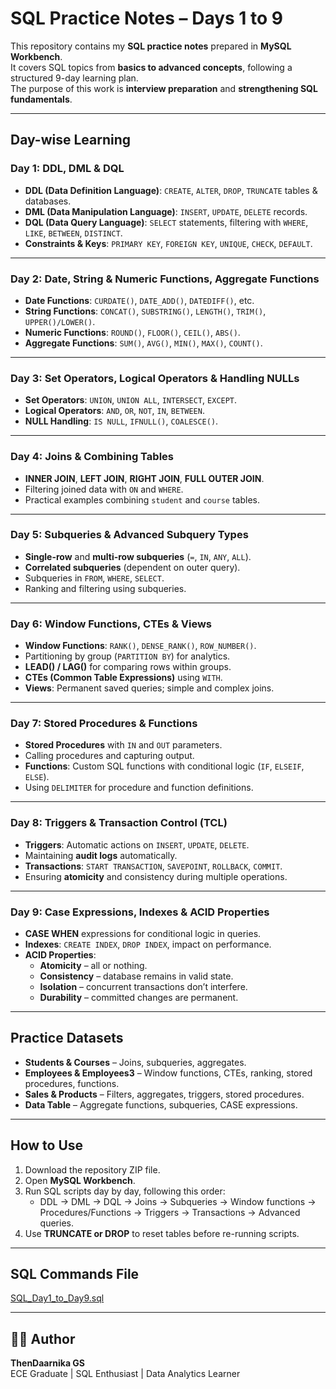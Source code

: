 # SQL Practice Notes – Days 1 to 9  

This repository contains my **SQL practice notes** prepared in **MySQL Workbench**.  
It covers SQL topics from **basics to advanced concepts**, following a structured 9-day learning plan.  
The purpose of this work is **interview preparation** and **strengthening SQL fundamentals**.

---

## Day-wise Learning

### Day 1: DDL, DML & DQL  
- **DDL (Data Definition Language)**: `CREATE`, `ALTER`, `DROP`, `TRUNCATE` tables & databases.  
- **DML (Data Manipulation Language)**: `INSERT`, `UPDATE`, `DELETE` records.  
- **DQL (Data Query Language)**: `SELECT` statements, filtering with `WHERE`, `LIKE`, `BETWEEN`, `DISTINCT`.  
- **Constraints & Keys**: `PRIMARY KEY`, `FOREIGN KEY`, `UNIQUE`, `CHECK`, `DEFAULT`.

---

### Day 2: Date, String & Numeric Functions, Aggregate Functions  
- **Date Functions**: `CURDATE()`, `DATE_ADD()`, `DATEDIFF()`, etc.  
- **String Functions**: `CONCAT()`, `SUBSTRING()`, `LENGTH()`, `TRIM()`, `UPPER()/LOWER()`.  
- **Numeric Functions**: `ROUND()`, `FLOOR()`, `CEIL()`, `ABS()`.  
- **Aggregate Functions**: `SUM()`, `AVG()`, `MIN()`, `MAX()`, `COUNT()`.

---

### Day 3: Set Operators, Logical Operators & Handling NULLs  
- **Set Operators**: `UNION`, `UNION ALL`, `INTERSECT`, `EXCEPT`.  
- **Logical Operators**: `AND`, `OR`, `NOT`, `IN`, `BETWEEN`.  
- **NULL Handling**: `IS NULL`, `IFNULL()`, `COALESCE()`.

---

### Day 4: Joins & Combining Tables  
- **INNER JOIN**, **LEFT JOIN**, **RIGHT JOIN**, **FULL OUTER JOIN**.  
- Filtering joined data with `ON` and `WHERE`.  
- Practical examples combining `student` and `course` tables.  

---

### Day 5: Subqueries & Advanced Subquery Types  
- **Single-row** and **multi-row subqueries** (`=`, `IN`, `ANY`, `ALL`).  
- **Correlated subqueries** (dependent on outer query).  
- Subqueries in `FROM`, `WHERE`, `SELECT`.  
- Ranking and filtering using subqueries.

---

### Day 6: Window Functions, CTEs & Views  
- **Window Functions**: `RANK()`, `DENSE_RANK()`, `ROW_NUMBER()`.  
- Partitioning by group (`PARTITION BY`) for analytics.  
- **LEAD() / LAG()** for comparing rows within groups.  
- **CTEs (Common Table Expressions)** using `WITH`.  
- **Views**: Permanent saved queries; simple and complex joins.

---

### Day 7: Stored Procedures & Functions  
- **Stored Procedures** with `IN` and `OUT` parameters.  
- Calling procedures and capturing output.  
- **Functions**: Custom SQL functions with conditional logic (`IF`, `ELSEIF`, `ELSE`).  
- Using `DELIMITER` for procedure and function definitions.

---

### Day 8: Triggers & Transaction Control (TCL)  
- **Triggers**: Automatic actions on `INSERT`, `UPDATE`, `DELETE`.  
- Maintaining **audit logs** automatically.  
- **Transactions**: `START TRANSACTION`, `SAVEPOINT`, `ROLLBACK`, `COMMIT`.  
- Ensuring **atomicity** and consistency during multiple operations.

---

### Day 9: Case Expressions, Indexes & ACID Properties  
- **CASE WHEN** expressions for conditional logic in queries.  
- **Indexes**: `CREATE INDEX`, `DROP INDEX`, impact on performance.  
- **ACID Properties**:  
  - **Atomicity** – all or nothing.  
  - **Consistency** – database remains in valid state.  
  - **Isolation** – concurrent transactions don’t interfere.  
  - **Durability** – committed changes are permanent.

---

## Practice Datasets  
- **Students & Courses** – Joins, subqueries, aggregates.  
- **Employees & Employees3** – Window functions, CTEs, ranking, stored procedures, functions.  
- **Sales & Products** – Filters, aggregates, triggers, stored procedures.  
- **Data Table** – Aggregate functions, subqueries, CASE expressions.

---

## How to Use  
1. Download the repository ZIP file.  
2. Open **MySQL Workbench**.  
3. Run SQL scripts day by day, following this order:  
   - DDL → DML → DQL → Joins → Subqueries → Window functions → Procedures/Functions → Triggers → Transactions → Advanced queries.  
4. Use **TRUNCATE or DROP** to reset tables before re-running scripts.

---

## SQL Commands File  
[SQL_Day1_to_Day9.sql](./SQL_Day1_to_Day9.sql)

---

## 👩‍💻 Author  
**ThenDaarnika GS**  
ECE Graduate | SQL Enthusiast | Data Analytics Learner
